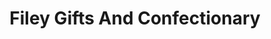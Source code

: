 ---
title: "Filey Gifts And Confectionary"
url: /filey/filey-gifts-and-confectionary/
shop: Andenken
---